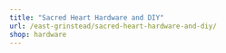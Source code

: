 ```yaml
---
title: "Sacred Heart Hardware and DIY"
url: /east-grinstead/sacred-heart-hardware-and-diy/
shop: hardware
---
```


